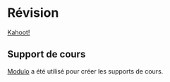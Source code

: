 # Révision

[Kahoot!](https://create.kahoot.it/course/31335d87-0967-4506-ab05-032241714e52)

## Support de cours

[Modulo](https://apprendre.modulo-info.ch/rep-info/index.html) a été utilisé pour créer les supports de cours.
